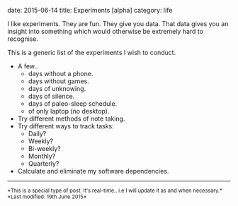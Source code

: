 date: 2015-06-14
title: Experiments [alpha]
category: life

I like experiments. They are fun. They give you data. That data gives you an insight into something which would otherwise be extremely hard to recognise.

This is a generic list of the experiments I wish to conduct.

* A few..
	- days without a phone.
	- days without games.
	- days of unknowing.
	- days of silence.
	- days of paleo-sleep schedule.
	- of only laptop (no desktop).
* Try different methods of note taking.
* Try different ways to track tasks:
	- Daily?
	- Weekly?
	- Bi-weekly?
	- Monthly?
	- Quarterly?
* Calculate and eliminate my software dependencies.

<hr>
<small>*This is a special type of post. It's real-time.. i.e I will update it as and when necessary.*</small>  
<small>*Last modified: 19th June 2015*</small>
